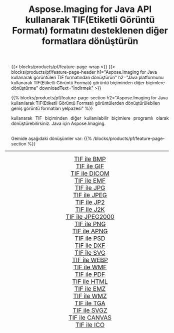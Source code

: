 ﻿---
title: Aspose.Imaging for Java API kullanarak TIF(Etiketli Görüntü Formatı) formatını desteklenen diğer formatlara dönüştürün 
weight: 3920
url: /tr/java/conversion/from/tif/ 
lang: tr
langdirlevel: 2
locales: zh-hans,ja,it,ru,de,es,fr,nl,id,lt,pl,pt,vi,tr,ko,zh-hant,ar,hi,th,sv,cs,uk,he
description: Aspose.Imaging, Java platformunu kullanarak TIF(Etiketli Görüntü Formatı) biçimini diğer biçimlere kolayca dönüştürebilir
---

{{< blocks/products/pf/feature-page-wrap >}}
{{< blocks/products/pf/feature-page-header h1="Aspose.Imaging for Java kullanarak görüntüleri TIF formatından dönüştürün" h2="Java platformunu kullanarak TIF(Etiketli Görüntü Formatı) görüntü biçiminden diğer biçimlere dönüştürme" downloadText="İndirmek" >}}


{{% blocks/products/pf/feature-page-section  h2="Aspose.Imaging for Java kullanılarak TIF(Etiketli Görüntü Formatı) görüntülerden dönüştürülebilen geniş görüntü formatları yelpazesi" %}}
<p align=justify>kullanarak TIF biçiminden diğer kullanılabilir biçimlere programlı olarak dönüştürebilirsiniz.
Java için Aspose.Imaging. </p>
<br/>
Gemide aşağıdaki dönüşümler var:
{{% /blocks/products/pf/feature-page-section %}}
<div class="container-fluid productfamilypage bg-gray">
    <div class="convertypes bg-gray agp-content section">
        <div class="container">
		<hr style="margin-left:-20px;"/>
		<div class="row other-converters" style="gap: 10px;font-size: 19px;text-align:center;">
		    <div class='col-md-2 other-converter remove-lp remove-rp'><a href="/imaging/tr/java/conversion/tif-to-bmp/" style="padding:15px;">TIF ile BMP</a></div><div class='col-md-2 other-converter remove-lp remove-rp'><a href="/imaging/tr/java/conversion/tif-to-gif/" style="padding:15px;">TIF ile GIF</a></div><div class='col-md-2 other-converter remove-lp remove-rp'><a href="/imaging/tr/java/conversion/tif-to-dicom/" style="padding:15px;">TIF ile DICOM</a></div><div class='col-md-2 other-converter remove-lp remove-rp'><a href="/imaging/tr/java/conversion/tif-to-emf/" style="padding:15px;">TIF ile EMF</a></div><div class='col-md-2 other-converter remove-lp remove-rp'><a href="/imaging/tr/java/conversion/tif-to-jpg/" style="padding:15px;">TIF ile JPG</a></div><div class='col-md-2 other-converter remove-lp remove-rp'><a href="/imaging/tr/java/conversion/tif-to-jpeg/" style="padding:15px;">TIF ile JPEG</a></div><div class='col-md-2 other-converter remove-lp remove-rp'><a href="/imaging/tr/java/conversion/tif-to-jp2/" style="padding:15px;">TIF ile JP2</a></div><div class='col-md-2 other-converter remove-lp remove-rp'><a href="/imaging/tr/java/conversion/tif-to-j2k/" style="padding:15px;">TIF ile J2K</a></div><div class='col-md-2 other-converter remove-lp remove-rp'><a href="/imaging/tr/java/conversion/tif-to-jpeg2000/" style="padding:15px;">TIF ile JPEG2000</a></div><div class='col-md-2 other-converter remove-lp remove-rp'><a href="/imaging/tr/java/conversion/tif-to-png/" style="padding:15px;">TIF ile PNG</a></div><div class='col-md-2 other-converter remove-lp remove-rp'><a href="/imaging/tr/java/conversion/tif-to-apng/" style="padding:15px;">TIF ile APNG</a></div><div class='col-md-2 other-converter remove-lp remove-rp'><a href="/imaging/tr/java/conversion/tif-to-psd/" style="padding:15px;">TIF ile PSD</a></div><div class='col-md-2 other-converter remove-lp remove-rp'><a href="/imaging/tr/java/conversion/tif-to-dxf/" style="padding:15px;">TIF ile DXF</a></div><div class='col-md-2 other-converter remove-lp remove-rp'><a href="/imaging/tr/java/conversion/tif-to-svg/" style="padding:15px;">TIF ile SVG</a></div><div class='col-md-2 other-converter remove-lp remove-rp'><a href="/imaging/tr/java/conversion/tif-to-webp/" style="padding:15px;">TIF ile WEBP</a></div><div class='col-md-2 other-converter remove-lp remove-rp'><a href="/imaging/tr/java/conversion/tif-to-wmf/" style="padding:15px;">TIF ile WMF</a></div><div class='col-md-2 other-converter remove-lp remove-rp'><a href="/imaging/tr/java/conversion/tif-to-pdf/" style="padding:15px;">TIF ile PDF</a></div><div class='col-md-2 other-converter remove-lp remove-rp'><a href="/imaging/tr/java/conversion/tif-to-html/" style="padding:15px;">TIF ile HTML</a></div><div class='col-md-2 other-converter remove-lp remove-rp'><a href="/imaging/tr/java/conversion/tif-to-emz/" style="padding:15px;">TIF ile EMZ</a></div><div class='col-md-2 other-converter remove-lp remove-rp'><a href="/imaging/tr/java/conversion/tif-to-wmz/" style="padding:15px;">TIF ile WMZ</a></div><div class='col-md-2 other-converter remove-lp remove-rp'><a href="/imaging/tr/java/conversion/tif-to-tga/" style="padding:15px;">TIF ile TGA</a></div><div class='col-md-2 other-converter remove-lp remove-rp'><a href="/imaging/tr/java/conversion/tif-to-svgz/" style="padding:15px;">TIF ile SVGZ</a></div><div class='col-md-2 other-converter remove-lp remove-rp'><a href="/imaging/tr/java/conversion/tif-to-canvas/" style="padding:15px;">TIF ile CANVAS</a></div><div class='col-md-2 other-converter remove-lp remove-rp'><a href="/imaging/tr/java/conversion/tif-to-ico/" style="padding:15px;">TIF ile ICO</a></div>
                </div>
        </div>
    </div>
</div>
<br/>

